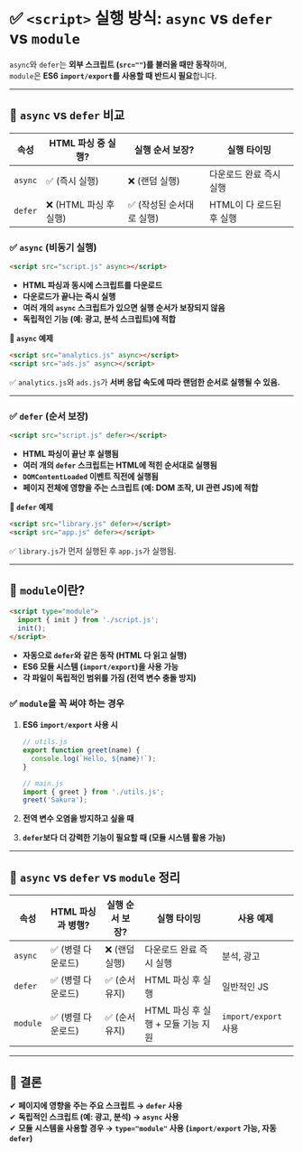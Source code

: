 # ✅ `<script>` 실행 방식: `async` vs `defer` vs `module`

`async`와 `defer`는 **외부 스크립트 (`src=""`)를 불러올 때만 동작**하며,  
`module`은 **ES6 `import/export`를 사용할 때 반드시 필요**합니다.

---

## 📌 `async` vs `defer` 비교

| 속성    | HTML 파싱 중 실행?     | 실행 순서 보장?           | 실행 타이밍              |
| ------- | ---------------------- | ------------------------- | ------------------------ |
| `async` | ✅ (즉시 실행)         | ❌ (랜덤 실행)            | 다운로드 완료 즉시 실행  |
| `defer` | ❌ (HTML 파싱 후 실행) | ✅ (작성된 순서대로 실행) | HTML이 다 로드된 후 실행 |

### ✅ `async` (비동기 실행)

```html
<script src="script.js" async></script>
```

- **HTML 파싱과 동시에 스크립트를 다운로드**
- **다운로드가 끝나는 즉시 실행**
- **여러 개의 `async` 스크립트가 있으면 실행 순서가 보장되지 않음**
- **독립적인 기능 (예: 광고, 분석 스크립트)에 적합**

**📌 `async` 예제**

```html
<script src="analytics.js" async></script>
<script src="ads.js" async></script>
```

✅ `analytics.js`와 `ads.js`가 **서버 응답 속도에 따라 랜덤한 순서로 실행될 수 있음.**

---

### ✅ `defer` (순서 보장)

```html
<script src="script.js" defer></script>
```

- **HTML 파싱이 끝난 후 실행됨**
- **여러 개의 `defer` 스크립트는 HTML에 적힌 순서대로 실행됨**
- **`DOMContentLoaded` 이벤트 직전에 실행됨**
- **페이지 전체에 영향을 주는 스크립트 (예: DOM 조작, UI 관련 JS)에 적합**

**📌 `defer` 예제**

```html
<script src="library.js" defer></script>
<script src="app.js" defer></script>
```

✅ `library.js`가 먼저 실행된 후 `app.js`가 실행됨.

---

## 📌 `module`이란?

```html
<script type="module">
  import { init } from './script.js';
  init();
</script>
```

- **자동으로 `defer`와 같은 동작 (HTML 다 읽고 실행)**
- **ES6 모듈 시스템 (`import/export`)을 사용 가능**
- **각 파일이 독립적인 범위를 가짐 (전역 변수 충돌 방지)**

### ✅ `module`을 꼭 써야 하는 경우

1. **ES6 `import/export` 사용 시**

   ```js
   // utils.js
   export function greet(name) {
     console.log(`Hello, ${name}!`);
   }

   // main.js
   import { greet } from './utils.js';
   greet('Sakura');
   ```

2. **전역 변수 오염을 방지하고 싶을 때**
3. **`defer`보다 더 강력한 기능이 필요할 때 (모듈 시스템 활용 가능)**

---

## 🚀 `async` vs `defer` vs `module` 정리

| 속성     | HTML 파싱과 병행?  | 실행 순서 보장? | 실행 타이밍                        | 사용 예제            |
| -------- | ------------------ | --------------- | ---------------------------------- | -------------------- |
| `async`  | ✅ (병렬 다운로드) | ❌ (랜덤 실행)  | 다운로드 완료 즉시 실행            | 분석, 광고           |
| `defer`  | ✅ (병렬 다운로드) | ✅ (순서 유지)  | HTML 파싱 후 실행                  | 일반적인 JS          |
| `module` | ✅ (병렬 다운로드) | ✅ (순서 유지)  | HTML 파싱 후 실행 + 모듈 기능 지원 | `import/export` 사용 |

---

## 📌 결론

✔ **페이지에 영향을 주는 주요 스크립트 → `defer` 사용**  
✔ **독립적인 스크립트 (예: 광고, 분석) → `async` 사용**  
✔ **모듈 시스템을 사용할 경우 → `type="module"` 사용 (`import/export` 가능, 자동 `defer`)**
